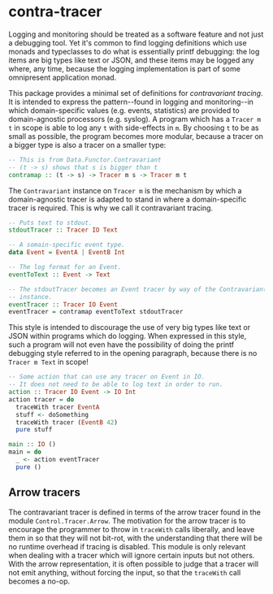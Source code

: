 # contra-tracer

Logging and monitoring should be treated as a software feature and not just a
debugging tool.
Yet it's common to find logging definitions which use monads and typeclasses
to do what is essentially printf debugging: the log items are big types like
text or JSON, and these items may be logged any where, any time, because the
logging implementation is part of some omnipresent application monad.

This package provides a minimal set of definitions for _contravariant tracing_.
It is intended to express the pattern--found in logging and monitoring--in which
domain-specific values (e.g. events, statistics) are provided to
domain-agnostic processors (e.g. syslog). A program which has a `Tracer m t` in
scope is able to log any `t` with side-effects in `m`. By choosing `t` to be as
small as possible, the program becomes more modular, because a tracer on a
bigger type is also a tracer on a smaller type:

```Haskell
-- This is from Data.Functor.Contravariant
-- (t -> s) shows that s is bigger than t
contramap :: (t -> s) -> Tracer m s -> Tracer m t
```

The `Contravariant` instance on `Tracer m` is the mechanism by which a
domain-agnostic tracer is adapted to stand in where a domain-specific
tracer is required. This is why we call it contravariant tracing.

```Haskell
-- Puts text to stdout.
stdoutTracer :: Tracer IO Text

-- A somain-specific event type.
data Event = EventA | EventB Int

-- The log format for an Event.
eventToText :: Event -> Text

-- The stdoutTracer becomes an Event tracer by way of the Contravariant
-- instance.
eventTracer :: Tracer IO Event
eventTracer = contramap eventToText stdoutTracer
```

This style is intended to discourage the use of very big types like text or JSON
within programs which do logging. When expressed in this style, such a program
will not even have the possibility of doing the printf debugging style referred
to in the opening paragraph, because there is no `Tracer m Text` in scope!

```Haskell
-- Some action that can use any tracer on Event in IO.
-- It does not need to be able to log text in order to run.
action :: Tracer IO Event -> IO Int
action tracer = do
  traceWith tracer EventA
  stuff <- doSomething
  traceWith tracer (EventB 42)
  pure stuff

main :: IO ()
main = do
  _ <- action eventTracer
  pure ()
```

## Arrow tracers

The contravariant tracer is defined in terms of the arrow tracer found in the
module `Control.Tracer.Arrow`. The motivation for the arrow tracer is to
encourage the programmer to throw in `traceWith` calls liberally, and leave
them in so that they will not bit-rot, with the understanding that there will
be no runtime overhead if tracing is disabled. This module is only relevant when
dealing with a tracer which will ignore certain inputs but not others. With the
arrow representation, it is often possible to judge that a tracer will not emit
anything, without forcing the input, so that the `traceWith` call becomes a
no-op.
